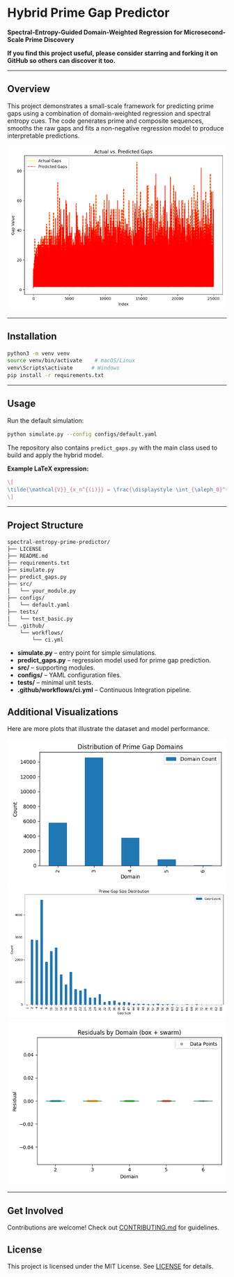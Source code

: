 # Hybrid Prime Gap Predictor

**Spectral-Entropy-Guided Domain-Weighted Regression for Microsecond-Scale Prime Discovery**

**If you find this project useful, please consider starring and forking it on GitHub so others can discover it too.**

---

## Overview

This project demonstrates a small-scale framework for predicting prime gaps using
a combination of domain-weighted regression and spectral entropy cues.
The code generates prime and composite sequences, smooths the raw gaps and fits a
non-negative regression model to produce interpretable predictions.

![Actual vs Predicted Prime Gaps](fig_actual_vs_predicted.png)

---

## Installation

```bash
python3 -m venv venv
source venv/bin/activate    # macOS/Linux
venv\Scripts\activate      # Windows
pip install -r requirements.txt
```

---

## Usage

Run the default simulation:

```bash
python simulate.py --config configs/default.yaml
```

The repository also contains `predict_gaps.py` with the main class used to build
and apply the hybrid model.

**Example LaTeX expression:**

```latex
\[
\tilde{\mathcal{V}}_{x_n^{(i)}} = \frac{\displaystyle \int_{\aleph_0}^{2^{\aleph_0}} dx}{X_n} = \frac{100\%}{X_n}
\]
```

---

## Project Structure

```
spectral-entropy-prime-predictor/
├── LICENSE
├── README.md
├── requirements.txt
├── simulate.py
├── predict_gaps.py
├── src/
│   └── your_module.py
├── configs/
│   └── default.yaml
├── tests/
│   └── test_basic.py
└── .github/
    └── workflows/
        └── ci.yml
```

- **simulate.py** – entry point for simple simulations.
- **predict_gaps.py** – regression model used for prime gap prediction.
- **src/** – supporting modules.
- **configs/** – YAML configuration files.
- **tests/** – minimal unit tests.
- **.github/workflows/ci.yml** – Continuous Integration pipeline.

## Additional Visualizations

Here are more plots that illustrate the dataset and model performance.

![Domain Distribution](domain_distribution.png)
![Gap Size Distribution](gap_size_distribution.png)
![Residuals by Domain](residuals_by_domain_swarm.png)

---
## Get Involved

Contributions are welcome! Check out [CONTRIBUTING.md](CONTRIBUTING.md) for guidelines.

## License

This project is licensed under the MIT License. See [LICENSE](LICENSE) for details.
